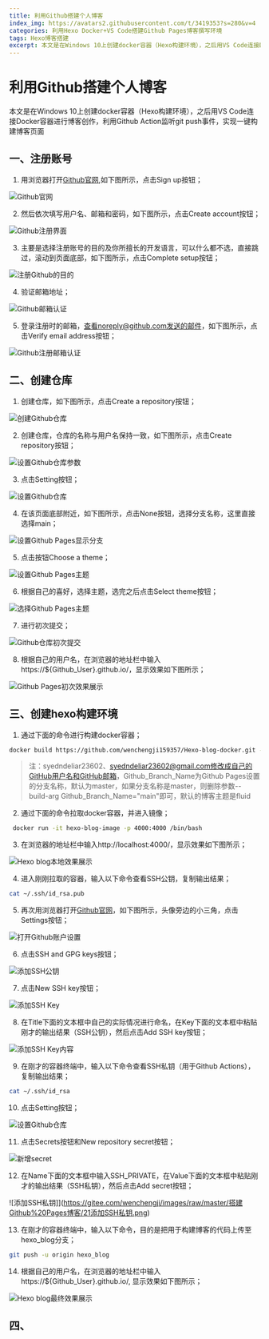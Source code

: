 ```yaml
---
title: 利用Github搭建个人博客
index_img: https://avatars2.githubusercontent.com/t/3419353?s=280&v=4
categories: 利用Hexo Docker+VS Code搭建Github Pages博客撰写环境
tags: Hexo博客搭建  
excerpt: 本文是在Windows 10上创建docker容器（Hexo构建环境），之后用VS Code连接Docker容器进行博客创作，利用Github Action监听git push事件，实现一键构建博客页面
---
```

# **利用Github搭建个人博客**

本文是在Windows 10上创建docker容器（Hexo构建环境），之后用VS Code连接Docker容器进行博客创作，利用Github Action监听git push事件，实现一键构建博客页面

## **一、注册账号**

1. 用浏览器打开[Github官网](https://github.com/github),如下图所示，点击Sign up按钮；

![Github官网](https://gitee.com/wenchengji/images/raw/master/搭建Github%20Pages博客/01Github官网.png)

2. 然后依次填写用户名、邮箱和密码，如下图所示，点击Create account按钮；

![Github注册界面](https://gitee.com/wenchengji/images/raw/master/搭建Github%20Pages博客/02Github注册界面.png)

3. 主要是选择注册账号的目的及你所擅长的开发语言，可以什么都不选，直接跳过，滚动到页面底部，如下图所示，点击Complete setup按钮；

![注册Github的目的](https://gitee.com/wenchengji/images/raw/master/搭建Github%20Pages博客/03注册Github的目的.png)

4. 验证邮箱地址；

![Github邮箱认证](https://gitee.com/wenchengji/images/raw/master/搭建Github%20Pages博客/04Github邮箱认证.png)

5. 登录注册时的邮箱，查看noreply@github.com发送的邮件，如下图所示，点击Verify email address按钮；

![Github注册邮箱认证](https://gitee.com/wenchengji/images/raw/master/搭建Github%20Pages博客/05Github注册邮箱认证.png)

## **二、创建仓库**

1. 创建仓库，如下图所示，点击Create a repository按钮；

![创建Github仓库](https://gitee.com/wenchengji/images/raw/master/搭建Github%20Pages博客/06创建Github仓库.png)

2. 创建仓库，仓库的名称与用户名保持一致，如下图所示，点击Create repository按钮；

![设置Github仓库参数](https://gitee.com/wenchengji/images/raw/master/搭建Github%20Pages博客/07设置Github仓库参数.png)

3. 点击Setting按钮；

![设置Github仓库](https://gitee.com/wenchengji/images/raw/master/搭建Github%20Pages博客/08设置Github仓库.png)

4. 在该页面底部附近，如下图所示，点击None按钮，选择分支名称，这里直接选择main；

![设置Github Pages显示分支](https://gitee.com/wenchengji/images/raw/master/搭建Github%20Pages博客/09设置Github%20Pages显示分支.png)

5. 点击按钮Choose a theme；

![设置Github Pages主题](https://gitee.com/wenchengji/images/raw/master/搭建Github%20Pages博客/10设置Github%20Pages主题.png)

6. 根据自己的喜好，选择主题，选完之后点击Select theme按钮；

![选择Github Pages主题](https://gitee.com/wenchengji/images/raw/master/搭建Github%20Pages博客/11选择Github%20Pages主题.png)

7. 进行初次提交；

![Github仓库初次提交](https://gitee.com/wenchengji/images/raw/master/搭建Github%20Pages博客/12Github仓库初次提交.png)

8. 根据自己的用户名，在浏览器的地址栏中输入https://${Github_User}.github.io/，显示效果如下图所示；

![Github Pages初次效果展示](https://gitee.com/wenchengji/images/raw/master/搭建Github%20Pages博客/13Github%20Pages初次效果展示.png)

## **三、创建hexo构建环境**

1. 通过下面的命令进行构建docker容器；

```bash
docker build https://github.com/wenchengji159357/Hexo-blog-docker.git --file Dockerfile --build-arg Github_User="syedndeliar23602" --build-arg Github_Email="syedndeliar23602@gmail.com" --build-arg Github_Branch_Name="main" --tag hexo-blog-image
```
> 注：syedndeliar23602、syedndeliar23602@gmail.com修改成自己的GitHub用户名和GitHub邮箱，Github_Branch_Name为Github Pages设置的分支名称，默认为master，如果分支名称是master，则删除参数--build-arg Github_Branch_Name="main"即可，默认的博客主题是fluid

2. 通过下面的命令拉取docker容器，并进入镜像；

```bash
 docker run -it hexo-blog-image -p 4000:4000 /bin/bash
```

3. 在浏览器的地址栏中输入http://localhost:4000/，显示效果如下图所示；

![Hexo blog本地效果展示](https://gitee.com/wenchengji/images/raw/master/搭建Github%20Pages博客/14Hexo%20blog本地效果展示.png)

4. 进入刚刚拉取的容器，输入以下命令查看SSH公钥，复制输出结果；

```bash
cat ~/.ssh/id_rsa.pub
```

5. 再次用浏览器打开[Github官网](https://github.com/github)，如下图所示，头像旁边的小三角，点击Settings按钮；

![打开Github账户设置](https://gitee.com/wenchengji/images/raw/master/搭建Github%20Pages博客/15打开Github账户设置.png)

6. 点击SSH and GPG keys按钮；

![添加SSH公钥](https://gitee.com/wenchengji/images/raw/master/搭建Github%20Pages博客/16添加SSH公钥.png)

7. 点击New SSH key按钮；

![添加SSH Key](https://gitee.com/wenchengji/images/raw/master/搭建Github%20Pages博客/17添加SSH%20Key.png)

8. 在Title下面的文本框中自己的实际情况进行命名，在Key下面的文本框中粘贴刚才的输出结果（SSH公钥），然后点击Add SSH key按钮；

![添加SSH Key内容](https://gitee.com/wenchengji/images/raw/master/搭建Github%20Pages博客/18添加SSH%20Key内容.png)

9. 在刚才的容器终端中，输入以下命令查看SSH私钥（用于Github Actions），复制输出结果；

```bash
cat ~/.ssh/id_rsa
```

10. 点击Setting按钮；

![设置Github仓库](https://gitee.com/wenchengji/images/raw/master/搭建Github%20Pages博客/19设置Github仓库.png)

11. 点击Secrets按钮和New repository secret按钮；

![新增secret](https://gitee.com/wenchengji/images/raw/master/搭建Github%20Pages博客/20新增secret.png)



12. 在Name下面的文本框中输入SSH_PRIVATE，在Value下面的文本框中粘贴刚才的输出结果（SSH私钥），然后点击Add secret按钮；

![添加SSH私钥]](https://gitee.com/wenchengji/images/raw/master/搭建Github%20Pages博客/21添加SSH私钥.png)

13. 在刚才的容器终端中，输入以下命令，目的是把用于构建博客的代码上传至hexo_blog分支；

```bash
git push -u origin hexo_blog
```
14. 根据自己的用户名，在浏览器的地址栏中输入https://${Github_User}.github.io/, 显示效果如下图所示；

![Hexo blog最终效果展示](https://gitee.com/wenchengji/images/raw/master/搭建Github%20Pages博客/22Hexo%20blog最终效果展示.png)

## **四、**